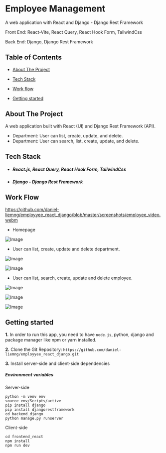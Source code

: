 # Employee Management

A web application with React and Django - Django Rest Framework

Front End: React-Vite, React Query, React Hook Form, TailwindCss

Back End: Django, Django Rest Framework

## Table of Contents

- [About The Project](#about)

- [Tech Stack](#tech-stack)

- [Work flow](#work-flow)

- [Getting started](#getting-started)

## About The Project

A web application built with React (UI) and Django Rest Framework (API).

- Department: User can list, create, update, and delete.
- Department: User can search, list, create, update, and delete.

## Tech Stack

- ##### React.js, React Query, React Hook Form, TailwindCss
- ##### Django - Django Rest Framework

## Work Flow

https://github.com/daniel-liemng/employyee_react_django/blob/master/screenshots/employee_video.webm

- Homepage

![Image](https://github.com/daniel-liemng/employyee_react_django/blob/master/screenshots/Home.PNG)

- User can list, create, update and delete department.

![Image](https://github.com/daniel-liemng/employyee_react_django/blob/master/screenshots/EditDepartment.PNG)

![Image](https://github.com/daniel-liemng/employyee_react_django/blob/master/screenshots/DeleteDepartment.PNG)

- User can list, search, create, update and delete employee.

![Image](https://github.com/daniel-liemng/employyee_react_django/blob/master/screenshots/AddEmployeeError.PNG)

![Image](https://github.com/daniel-liemng/employyee_react_django/blob/master/screenshots/EditEmployee.PNG)

![Image](https://github.com/daniel-liemng/employyee_react_django/blob/master/screenshots/DeleteEmployee.PNG)

## Getting started

**1.** In order to run this app, you need to have `node.js`, python, django and package manager like npm or yarn installed.

**2.** Clone the Git Repository: `https://github.com/daniel-liemng/employyee_react_django.git`

**3.** Install server-side and client-side dependencies

##### Environment variables

Server-side

```
python -m venv env
source env/Scripts/active
pip install django
pip install djangorestframework
cd backend_django
python manage.py runserver
```

Client-side

```
cd frontend_react
npm install
npm run dev
```
